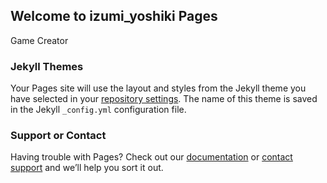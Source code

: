 ## Welcome to izumi_yoshiki Pages

Game Creator
  
### Jekyll Themes

Your Pages site will use the layout and styles from the Jekyll theme you have selected in your [repository settings](https://github.com/izumi-yoshiki/github-slideshow/settings/pages). The name of this theme is saved in the Jekyll `_config.yml` configuration file.

### Support or Contact

Having trouble with Pages? Check out our [documentation](https://docs.github.com/categories/github-pages-basics/) or [contact support](https://support.github.com/contact) and we’ll help you sort it out.
